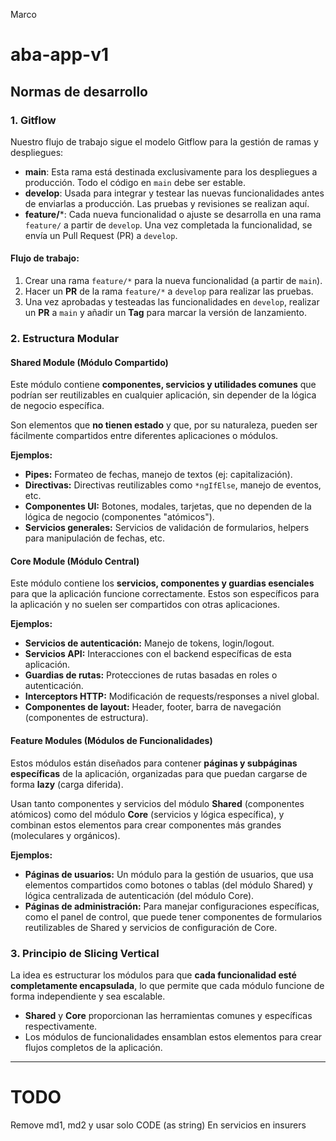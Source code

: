 Marco
# aba-app-v1

## Normas de desarrollo

### 1. Gitflow
Nuestro flujo de trabajo sigue el modelo Gitflow para la gestión de ramas y despliegues:

- **main**: Esta rama está destinada exclusivamente para los despliegues a producción. Todo el código en `main` debe ser estable.
- **develop**: Usada para integrar y testear las nuevas funcionalidades antes de enviarlas a producción. Las pruebas y revisiones se realizan aquí.
- **feature/***: Cada nueva funcionalidad o ajuste se desarrolla en una rama `feature/` a partir de `develop`. Una vez completada la funcionalidad, se envía un Pull Request (PR) a `develop`.

#### Flujo de trabajo:
1. Crear una rama `feature/*` para la nueva funcionalidad (a partir de `main`).
2. Hacer un **PR** de la rama `feature/*` a `develop` para realizar las pruebas.
3. Una vez aprobadas y testeadas las funcionalidades en `develop`, realizar un **PR** a `main` y añadir un **Tag** para marcar la versión de lanzamiento.

### 2. Estructura Modular

#### Shared Module (Módulo Compartido)
Este módulo contiene **componentes, servicios y utilidades comunes** que podrían ser reutilizables en cualquier aplicación, sin depender de la lógica de negocio específica.

Son elementos que **no tienen estado** y que, por su naturaleza, pueden ser fácilmente compartidos entre diferentes aplicaciones o módulos.

**Ejemplos:**
- **Pipes:** Formateo de fechas, manejo de textos (ej: capitalización).
- **Directivas:** Directivas reutilizables como `*ngIfElse`, manejo de eventos, etc.
- **Componentes UI:** Botones, modales, tarjetas, que no dependen de la lógica de negocio (componentes "atómicos").
- **Servicios generales:** Servicios de validación de formularios, helpers para manipulación de fechas, etc.

#### Core Module (Módulo Central)
Este módulo contiene los **servicios, componentes y guardias esenciales** para que la aplicación funcione correctamente. Estos son específicos para la aplicación y no suelen ser compartidos con otras aplicaciones.

**Ejemplos:**
- **Servicios de autenticación:** Manejo de tokens, login/logout.
- **Servicios API:** Interacciones con el backend específicas de esta aplicación.
- **Guardias de rutas:** Protecciones de rutas basadas en roles o autenticación.
- **Interceptors HTTP:** Modificación de requests/responses a nivel global.
- **Componentes de layout:** Header, footer, barra de navegación (componentes de estructura).

#### Feature Modules (Módulos de Funcionalidades)
Estos módulos están diseñados para contener **páginas y subpáginas específicas** de la aplicación, organizadas para que puedan cargarse de forma **lazy** (carga diferida).

Usan tanto componentes y servicios del módulo **Shared** (componentes atómicos) como del módulo **Core** (servicios y lógica específica), y combinan estos elementos para crear componentes más grandes (moleculares y orgánicos).

**Ejemplos:**
- **Páginas de usuarios:** Un módulo para la gestión de usuarios, que usa elementos compartidos como botones o tablas (del módulo Shared) y lógica centralizada de autenticación (del módulo Core).
- **Páginas de administración:** Para manejar configuraciones específicas, como el panel de control, que puede tener componentes de formularios reutilizables de Shared y servicios de configuración de Core.

### 3. Principio de Slicing Vertical
La idea es estructurar los módulos para que **cada funcionalidad esté completamente encapsulada**, lo que permite que cada módulo funcione de forma independiente y sea escalable.

- **Shared** y **Core** proporcionan las herramientas comunes y específicas respectivamente.
- Los módulos de funcionalidades ensamblan estos elementos para crear flujos completos de la aplicación.

-----------------------------
# TODO

Remove md1, md2 y usar solo CODE (as string)
En servicios en insurers
